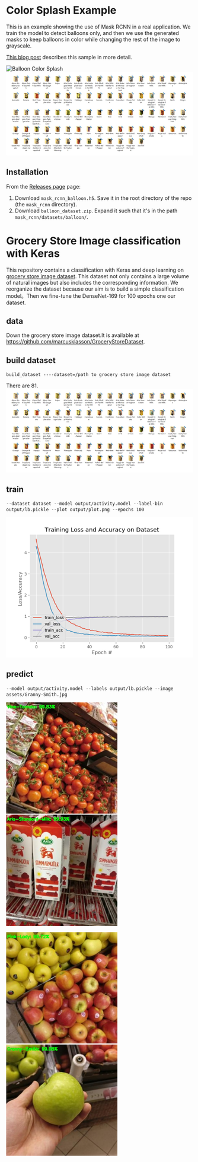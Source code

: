 
# Color Splash Example

This is an example showing the use of Mask RCNN in a real application.
We train the model to detect balloons only, and then we use the generated 
masks to keep balloons in color while changing the rest of the image to
grayscale.


[This blog post](https://engineering.matterport.com/splash-of-color-instance-segmentation-with-mask-r-cnn-and-tensorflow-7c761e238b46) describes this sample in more detail.

![Balloon Color Splash](/assets/balloon_color_splash.gif)
![Balloon Color Splash](assets/show/store.jpg)

## Installation
From the [Releases page](https://github.com/matterport/Mask_RCNN/releases) page:
1. Download `mask_rcnn_balloon.h5`. Save it in the root directory of the repo (the `mask_rcnn` directory).
2. Download `balloon_dataset.zip`. Expand it such that it's in the path `mask_rcnn/datasets/balloon/`.



# Grocery Store Image classification with Keras
This repository contains a classification with Keras and deep learning on [grocery store image dataset](https://github.com/marcusklasson/GroceryStoreDataset). This dataset not only contains a large volume of natural images but also includes the corresponding information. We reorganize the dataset because our aim is to build a simple classification model。Then we fine-tune the DenseNet-169 for 100 epochs one our dataset. 
## data
Down the grocery store image dataset.It is available at https://github.com/marcusklasson/GroceryStoreDataset.
## build dataset
```
build_dataset ----dataset=/path to grocery store image dataset
```
There are 81.
![Instance Segmentation Sample](assets/show/store.jpg)
## train
```
--dataset dataset --model output/activity.model --label-bin output/lb.pickle --plot output/plot.png --epochs 100
```

![Instance Segmentation Sample](assets/show/plot.png)
## predict
```
--model output/activity.model --labels output/lb.pickle --image assets/Granny-Smith.jpg
```
<p align="left">
  <img src="assets/show/predict1.jpg" width="300" title="hover text">
  <img src="assets/show/predict2.jpg" width="300" title="hover text">
</p>
<p align="left">
  <img src="assets/show/predict3.jpg" width="300" title="hover text">
  <img src="assets/show/predict4.jpg" width="300" title="hover text">
</p>

